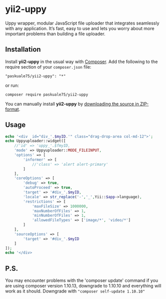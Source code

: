 # yii2-uppy
Uppy wrapper, modular JavaScript file uploader that integrates seamlessly with any application. It’s fast, easy to use and lets you worry about more important problems than building a file uploader.

## Installation ##

Install **yii2-uppy** in the usual way with [Composer](https://getcomposer.org/). 
Add the following to the require section of your `composer.json` file:

`"paskuale75/yii2-uppy": "*"` 

or run:

`composer require paskuale75/yii2-uppy` 

You can manually install **yii2-uppy** by [downloading the source in ZIP-format](https://github.com/paskuale75/yii2-uppy/archive/master.zip).

## Usage
```php
echo '<div  id="div_'.$myID.'" class="drag-drop-area col-md-12">';
echo Uppyuploader::widget([
    //'id' => 'uppy_'.$fmyID,
    'mode' => Uppyuploader::MODE_FILEINPUT,
    'options' => [
        'informer' => [
            //'class' => 'alert alert-primary'
        ]
    ],
    'coreOptions' => [
        'debug' => true,
        'autoProceed' => true,
        'target' => '#div_'.$myID,
        'locale' => str_replace('-','_',Yii::$app->language),
        'restrictions' => [
            'maxFileSize' => 1000000,
            'maxNumberOfFiles' => 1,
            'minNumberOfFiles' => 1,
            'allowedFileTypes' => ['image/*', 'video/*']
        ]
    ],
    'sourceOptions' => [
        'target' => '#div_'.$myID
    ]
]);
echo '</div>
```


## P.S.
You may encounter problems with the 'composer update' command if you are using composer version 1.10.13, 
downgrade to 1.10.10 and everything will work as it should.
Downgrade with   `"composer self-update 1.10.10"`
